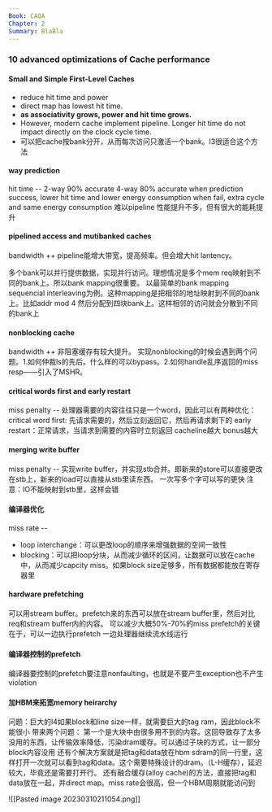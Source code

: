 ```yaml
---
Book: CAQA
Chapter: 2
Summary: BlaBla
---
```


### 10 advanced optimizations of Cache performance

#### Small and Simple First-Level Caches
- reduce hit time and power
- direct map has lowest hit time. 
- **as associativity grows, power and hit time grows.** 
- However, modern cache implement pipeline. Longer hit time do not impact directly on the clock cycle time. 
- 可以把cache按bank分开，从而每次访问只激活一个bank。l3很适合这个方法

#### way prediction
hit time --
2-way 90% accurate
4-way 80% accurate
when prediction success, lower hit time and lower energy consumption 
when fail, extra cycle and same energy consumption
难以pipeline
性能提升不多，但有很大的能耗提升

#### pipelined access and mutibanked caches
bandwidth ++
pipeline能增大带宽，提高频率。但会增大hit lantency。

多个bank可以并行提供数据，实现并行访问。理想情况是多个mem req映射到不同的bank上。所以bank mapping很重要。
以最简单的bank mapping sequencial interleaving为例。这种mapping是把相邻的地址映射到不同的bank上。比如addr mod 4 然后分配到四块bank上。这样相邻的访问就会分散到不同的bank上

#### nonblocking cache
bandwidth ++
非阻塞缓存有较大提升。
实现nonblocking的时候会遇到两个问题。1.如何仲裁ls的先后。什么样的可以bypass。2.如何handle乱序返回的miss resp——引入了MSHR。

#### critical words first and early restart
miss penalty --
处理器需要的内容往往只是一个word，因此可以有两种优化：
critical word first: 先请求需要的，然后立刻返回它，然后再请求剩下的
early restart：正常请求，当请求到需要的内容时立刻返回
cacheline越大 bonus越大

#### merging write buffer
miss penalty --
实现write buffer，并实现stb合并。即新来的store可以直接更改在stb上，新来的load可以直接从stb里读东西。
一次写多个字可以写的更快
注意：IO不能映射到stb里，这样会错

#### 编译器优化
miss rate --
- loop interchange：可以更改loop的顺序来增强数据的空间一致性
- blocking：可以把loop分块，从而减少循环的区间，让数据可以放在cache中，从而减少capcity miss。如果block size足够多，所有数据都能放在寄存器里

#### hardware prefetching 
可以用stream buffer。prefetch来的东西可以放在stream buffer里，然后对比req和stream buffer内的内容。
可以减少大概50%-70%的miss
prefetch的关键在于，可以一边执行prefetch 一边处理器继续流水线运行

#### 编译器控制的prefetch
编译器要控制的prefetch要注意nonfaulting，也就是不要产生exception也不产生violation

#### 加HBM来拓宽memory heirarchy
问题：巨大的l4如果block和line size一样，就需要巨大的tag ram，因此block不能很小
带来两个问题：
第一个是大块中由很多用不到的内容。这回导致存了太多没用的东西，让传输效率降低，污染dram缓存。可以通过子块的方式，让一部分block内容没用
还有个解决方案就是把tag和data放在hbm sdram的同一行里，这样打开一次就可以看到tag和data。这个需要特殊设计的dram。（L-H缓存），延迟较大，毕竟还是需要打开行。
还有融合缓存(alloy cache)的方法，直接把tag和data放在一起，并direct map。miss rate会很高，但一个HBM周期就能访问到

![[Pasted image 20230310211054.png]]
